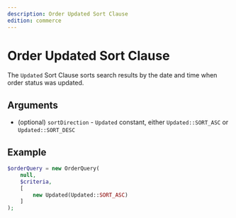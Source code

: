 ```yaml
---
description: Order Updated Sort Clause
edition: commerce
---
```


# Order Updated Sort Clause

The `Updated` Sort Clause sorts search results by the date and time when order status was updated.

## Arguments

- (optional) `sortDirection` - `Updated` constant, either `Updated::SORT_ASC` or `Updated::SORT_DESC`

## Example

``` php
$orderQuery = new OrderQuery(
    null,
    $criteria,
    [
        new Updated(Updated::SORT_ASC)
    ]
);
```
